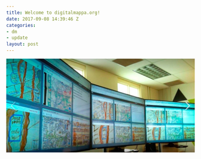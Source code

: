 ```yaml
---
title: Welcome to digitalmappa.org!
date: 2017-09-08 14:39:46 Z
categories:
- dm
- update
layout: post
---
```


<img src="/images/wall-of-dm.jpg" />